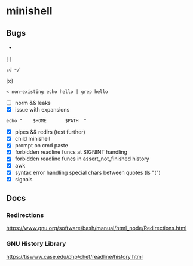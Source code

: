 # minishell

## Bugs
- 
[ ]
```
cd ~/
```
[x]
```
< non-existing echo hello | grep hello
```
- [ ] norm && leaks
- [x] issue with expansions 
```
echo "    $HOME       $PATH  "
```
- [x] pipes && redirs (test further)
- [x] child minishell
- [x] prompt on cmd paste
- [x] forbidden readline funcs at SIGNINT handling
- [x] forbidden readline funcs in assert_not_finished history
- [x] awk 
- [x] syntax error handling special chars between quotes (ls "(")
- [x] signals

## Docs
### Redirections
https://www.gnu.org/software/bash/manual/html_node/Redirections.html

### GNU History Library
https://tiswww.case.edu/php/chet/readline/history.html
